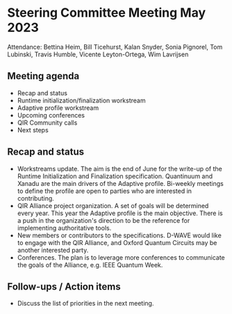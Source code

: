 # Steering Committee Meeting May 2023

Attendance: Bettina Heim, Bill Ticehurst, Kalan Snyder, Sonia Pignorel,
Tom Lubinski, Travis Humble, Vicente Leyton-Ortega, Wim Lavrijsen

## Meeting agenda

- Recap and status
- Runtime initialization/finalization workstream
- Adaptive profile workstream
- Upcoming conferences
- QIR Community calls
- Next steps

## Recap and status

- Workstreams update. The aim is the end of June for the write-up of the
Runtime Initialization and Finalization specification. Quantinuum and Xanadu
are the main drivers of the Adaptive profile. Bi-weekly meetings to define the
profile are open to parties who are interested in contributing.
- QIR Alliance project organization. A set of goals will be determined every year.
This year the Adaptive profile is the main objective. There is a push in the
organization's direction to be the reference for implementing authoritative
tools.
- New members or contributors to the specifications. D-WAVE would like to
engage with the QIR Alliance, and Oxford Quantum Circuits may be another
interested party.
- Conferences. The plan is to leverage more conferences to communicate the
goals of the Alliance, e.g. IEEE Quantum Week.

## Follow-ups / Action items

- Discuss the list of priorities in the next meeting.
